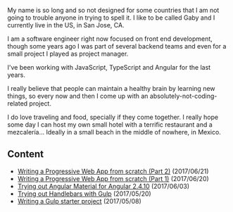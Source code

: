My name is so long and so not designed for some countries that I am not going to trouble anyone in trying to spell it. I like to be called Gaby and I currently live in the US, in San Jose, CA.

I am a software engineer right now focused on front end development, though some years ago I was part of several backend teams and even for a small project I played as project manager.

I've been working with JavaScript, TypeScript and Angular for the last years.

I really believe that people can maintain a healthy brain by learning new things, so every now and then I come up with an absolutely-not-coding-related project.

I do love traveling and food, specially if they come together. I really hope some day I can host my own small hotel with a terrific restaurant and a mezcalería... Ideally in a small beach in the middle of nowhere, in Mexico.
 

## Content

* [ Writing a Progressive Web App from scratch (Part 2)](posts/pwa2.md) (2017/06/21)
* [ Writing a Progressive Web App from scratch (Part 1)](posts/pwa1.md) (2017/06/20)
* [ Trying out Angular Material for Angular 2.4.10](posts/ngmaterial.md) (2017/06/03)
* [ Trying out Handlebars with Gulp](posts/handlebars.md) (2017/05/20)
* [ Writing a Gulp starter project](posts/gulp.md) (2017/05/08)
 